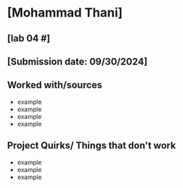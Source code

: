 # [Mohammad Thani]
## [lab 04 #]
## [Submission date: 09/30/2024]
## Worked with/sources 
* example
* example
* example
* example
## Project Quirks/ Things that don't work
* example
* example
* example
